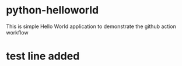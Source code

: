 # python-helloworld
This is simple Hello World application to demonstrate the github action workflow

# test line added